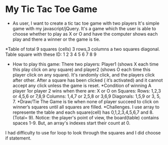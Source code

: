 # My Tic Tac Toe Game
* As user, I want to create a tic tac toe game with two players
It's simple game  with my javascript/jQuery. It's a game which the user is able to choose whether to play as X or O and have the computer shows each play and there a winner or the game is tie.

*Table of total 9 squares (cells) 3 rows,3 columns a two squares diagonal.
Table square with these ID:       1   2   3
                                  4   5   6
                                  7   8   9
* How to play this game:
There two players: Player1 (shows X each time this play click on any square) and player2 (shows O each time this player click on any square). It's randomly click, and the players click after other. After a square has been clicked ( it’s activated) and it cannot accept any click unless the game is reset.
*Condition of winning
A player 1or player 2 wins when there are:
X or O on Squares: Rows:      1,2,3  or  4,5,6  or  7,8,9
                  Columns:    1,4,7  or  2,5,8  or  3,6,9
                  Diagonals:  1,5,9  or  3, 5, 7.
*Draw/Tie
The Game is tie when none of player succeed to click on winner’s squares until all squares are filled.
*Challenges.
I use array to represente the table and each square(cell) has 0,1,2,3,4,5,6,7 and 8. (Total= 9).
Notice: the player's point of view, the board(table) contains spaces 1-9. But, an array's indexes start their count at 0.


I had difficulty to use for loop to look through the squares and I did choose if statement.
